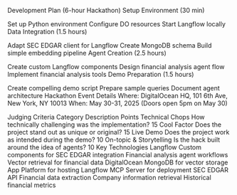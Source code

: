 Development Plan (6-hour Hackathon)
Setup Environment (30 min)

Set up Python environment
Configure DO resources
Start Langflow locally
Data Integration (1.5 hours)

Adapt SEC EDGAR client for Langflow
Create MongoDB schema
Build simple embedding pipeline
Agent Creation (2.5 hours)

Create custom Langflow components
Design financial analysis agent flow
Implement financial analysis tools
Demo Preparation (1.5 hours)

Create compelling demo script
Prepare sample queries
Document agent architecture
Hackathon Event Details
Where: DigitalOcean HQ, 101 6th Ave, New York, NY 10013
When: May 30-31, 2025 (Doors open 5pm on May 30)

Judging Criteria
Category	Description	Points
Technical Chops	How technically challenging was the implementation?	15
Cool Factor	Does the project stand out as unique or original?	15
Live Demo	Does the project work as intended during the demo?	10
On-topic & Storytelling	Is the hack built around the idea of agents?	10
Key Technologies
Langflow
Custom components for SEC EDGAR integration
Financial analysis agent workflows
Vector retrieval for financial data
DigitalOcean
MongoDB for vector storage
App Platform for hosting Langflow
MCP Server for deployment
SEC EDGAR API
Financial data extraction
Company information retrieval
Historical financial metrics
